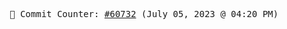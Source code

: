 <p align="center">
    <samp>
        📮 Commit Counter: <a href="https://github.com/Javascript-void0/Javascript-void0/commits/main">#60732</a> (July 05, 2023 @ 04:20 PM)
    </samp>
</p>